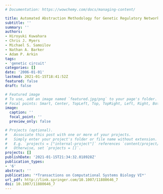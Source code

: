 ```yaml
---
# Documentation: https://wowchemy.com/docs/managing-content/

title: Automated Abstraction Methodology for Genetic Regulatory Networks
subtitle: ''
summary: ''
authors:
- Hiroyuki Kuwahara
- Chris J. Myers
- Michael S. Samoilov
- Nathan A. Barker
- Adam P. Arkin
tags:
- 'genetic circuit'
categories: []
date: '2006-01-01'
lastmod: 2021-01-15T18:41:52Z
featured: false
draft: false

# Featured image
# To use, add an image named `featured.jpg/png` to your page's folder.
# Focal points: Smart, Center, TopLeft, Top, TopRight, Left, Right, BottomLeft, Bottom, BottomRight.
image:
  caption: ''
  focal_point: ''
  preview_only: false

# Projects (optional).
#   Associate this post with one or more of your projects.
#   Simply enter your project's folder or file name without extension.
#   E.g. `projects = ["internal-project"]` references `content/project/deep-learning/index.md`.
#   Otherwise, set `projects = []`.
projects: []
publishDate: '2021-01-15T21:34:32.018928Z'
publication_types:
- '6'
abstract: ''
publication: '*Transactions on Computational Systems Biology VI*'
url_pdf: http://link.springer.com/10.1007/11880646_7
doi: 10.1007/11880646_7
---
```

